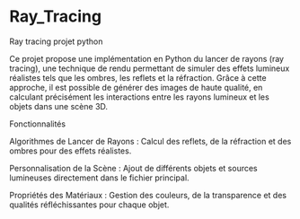# Ray_Tracing
Ray tracing projet python

Ce projet propose une implémentation en Python du lancer de rayons (ray tracing), une technique de rendu permettant de simuler des effets lumineux réalistes tels que les ombres, les reflets et la réfraction. Grâce à cette approche, il est possible de générer des images de haute qualité, en calculant précisément les interactions entre les rayons lumineux et les objets dans une scène 3D.

Fonctionnalités

Algorithmes de Lancer de Rayons : Calcul des reflets, de la réfraction et des ombres pour des effets réalistes.

Personnalisation de la Scène : Ajout de différents objets et sources lumineuses directement dans le fichier principal.

Propriétés des Matériaux : Gestion des couleurs, de la transparence et des qualités réfléchissantes pour chaque objet.
